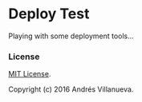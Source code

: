 # Deploy Test
Playing with some deployment tools...

### License
[MIT License](https://raw.githubusercontent.com/Villanuevand/deploy-test/master/LICENSE).

Copyright (c) 2016 Andrés Villanueva.

